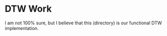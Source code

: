 # DTW Work 
I am not 100% sure, but I believe that this (directory) is our functional DTW implementation. 

